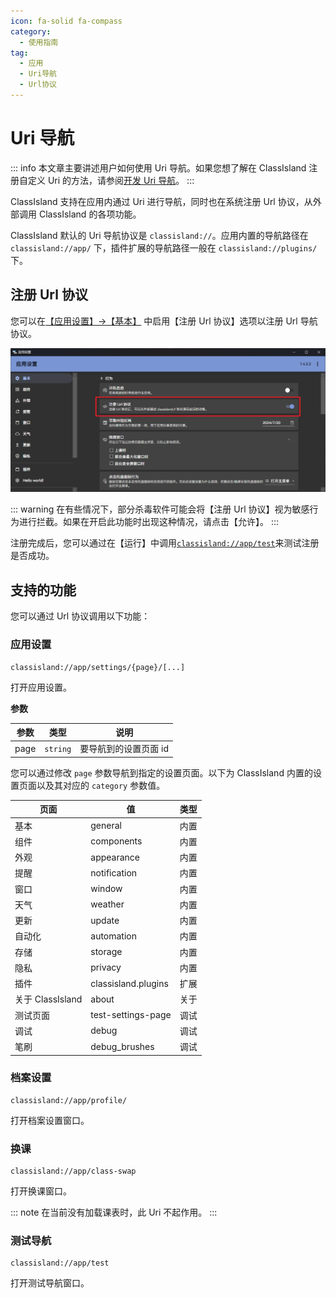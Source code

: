 ```yaml
---
icon: fa-solid fa-compass
category:
  - 使用指南
tag:
  - 应用
  - Uri导航
  - Url协议
---
```


# Uri 导航

::: info
本文章主要讲述用户如何使用 Uri 导航。如果您想了解在 ClassIsland 注册自定义 Uri 的方法，请参阅[开发 Uri 导航](../dev/uri-navigation.md)。
:::

ClassIsland 支持在应用内通过 Uri 进行导航，同时也在系统注册 Url 协议，从外部调用 ClassIsland 的各项功能。

ClassIsland 默认的 Uri 导航协议是 `classisland://`。应用内置的导航路径在 `classisland://app/` 下，插件扩展的导航路径一般在 `classisland://plugins/` 下。

## 注册 Url 协议

您可以在[【应用设置】->【基本】](classisland://app/settings/general) 中启用【注册 Url 协议】选项以注册 Url 导航协议。

![注册url协议](image/uri-navigation/1721609023773.png)

::: warning
在有些情况下，部分杀毒软件可能会将【注册 Url 协议】视为敏感行为进行拦截。如果在开启此功能时出现这种情况，请点击【允许】。
:::

注册完成后，您可以通过在【运行】中调用[`classisland://app/test`](classisland://app/test)来测试注册是否成功。

## 支持的功能

您可以通过 Url 协议调用以下功能：

### 应用设置

``` plaintext
classisland://app/settings/{page}/[...]
```

打开应用设置。

**参数**

| 参数 | 类型 | 说明 |
| -- | -- | -- |
| page | `string` | 要导航到的设置页面 id |

您可以通过修改 `page` 参数导航到指定的设置页面。以下为 ClassIsland 内置的设置页面以及其对应的 `category` 参数值。

| 页面 | 值 | 类型 |
| -- | -- | -- |
| 基本 | general | 内置 |
| 组件 | components | 内置 |
| 外观 | appearance | 内置 |
| 提醒 | notification | 内置 |
| 窗口 | window | 内置 |
| 天气 | weather | 内置 |
| 更新 | update | 内置 |
| 自动化 | automation | 内置 |
| 存储 | storage | 内置 |
| 隐私 | privacy | 内置 |
| 插件 | classisland.plugins | 扩展 |
| 关于 ClassIsland | about | 关于 |
| 测试页面 | test-settings-page | 调试 |
| 调试 | debug | 调试 |
| 笔刷 | debug_brushes | 调试 |

### 档案设置

``` plaintext
classisland://app/profile/
```

打开档案设置窗口。

### 换课

``` plaintext
classisland://app/class-swap
```

打开换课窗口。

::: note
在当前没有加载课表时，此 Uri 不起作用。
:::

### 测试导航

``` plaintext
classisland://app/test
```

打开测试导航窗口。
